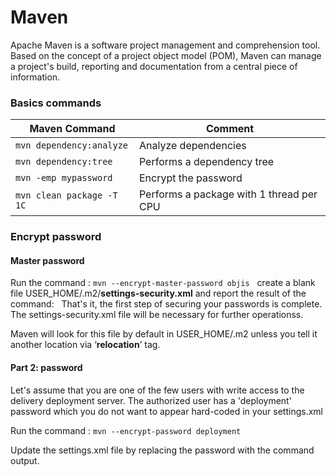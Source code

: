 # Maven

Apache Maven is a software project management and comprehension tool. Based on the concept of a project object model (POM), Maven can manage a project's build, reporting and documentation from a central piece of information.

### Basics commands

| Maven Command | Comment |
| --- | --- |
| `mvn dependency:analyze` | Analyze dependencies |
| `mvn dependency:tree`   | Performs a dependency tree |
| `mvn -emp mypassword` | Encrypt the password |
| `mvn clean package -T 1C` | Performs a package with 1 thread per CPU |

### Encrypt password

####  Master password

Run the command : `mvn --encrypt-master-password objis`
 
create a blank file USER_HOME/.m2/**settings-security.xml** and report the result of the command:
 
That's it, the first step of securing your passwords is complete. The settings-security.xml file will be necessary for further operationss.

Maven will look for this file by default in USER_HOME/.m2 unless you tell it another location via ‘**relocation**’ tag.

#### Part 2: password

Let's assume that you are one of the few users with write access to the delivery deployment server. The authorized user has a 'deployment' password which you do not want to appear hard-coded in your settings.xml

Run the command : `mvn --encrypt-password deployment`

Update the settings.xml file by replacing the password with the command output.
